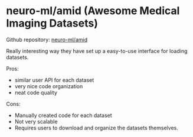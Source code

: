 # neuro-ml/amid (Awesome Medical Imaging Datasets)

Github repository: [neuro-ml/amid](https://github.com/neuro-ml/amid)

Really interesting way they have set up a easy-to-use interface for loading
datasets.

Pros:

- similar user API for each dataset
- very nice code organization
- neat code quality

Cons:

- Manually created code for each dataset
- Not very scalable
- Requires users to download and organize the datasets themselves.
